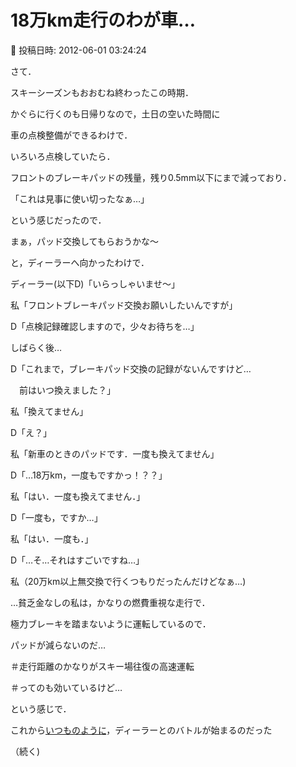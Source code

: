 # 18万km走行のわが車…

📅 投稿日時: 2012-06-01 03:24:24

さて．





スキーシーズンもおおむね終わったこの時期．


かぐらに行くのも日帰りなので，土日の空いた時間に


車の点検整備ができるわけで．





いろいろ点検していたら．


フロントのブレーキパッドの残量，残り0.5mm以下にまで減っており．


「これは見事に使い切ったなぁ…」


という感じだったので．


まぁ，パッド交換してもらおうかな～


と，ディーラーへ向かったわけで．





ディーラー(以下D)「いらっしゃいませ～」





私「フロントブレーキパッド交換お願いしたいんですが」





D「点検記録確認しますので，少々お待ちを…」





しばらく後…





D「これまで，ブレーキパッド交換の記録がないんですけど…


　前はいつ換えました？」





私「換えてません」





D「え？」





私「新車のときのパッドです．一度も換えてません」





D「…18万km，一度もですかっ！？？」





私「はい．一度も換えてません．」





D「一度も，ですか…」





私「はい．一度も．」





D「…そ…それはすごいですね…」





私（20万km以上無交換で行くつもりだったんだけどなぁ…)





…貧乏金なしの私は，かなりの燃費重視な走行で．


極力ブレーキを踏まないように運転しているので．


パッドが減らないのだ…


＃走行距離のかなりがスキー場往復の高速運転


＃ってのも効いているけど…





という感じで．





これから[いつものように](e695c7dcdb4139f9cc8c6bbb04695a7b1.md)，ディーラーとのバトルが始まるのだった


（続く)
